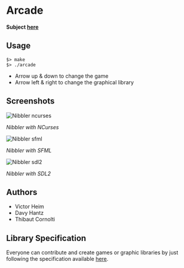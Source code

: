 # Arcade

**Subject [here](https://github.com/thibautcornolti/Arcade/blob/master/Subject.pdf)**

## Usage

```
$> make
$> ./arcade
```

* Arrow up & down to change the game
* Arrow left & right to change the graphical library

## Screenshots

![Nibbler ncurses](https://imgur.com/Tr2WtCD.png)

_Nibbler with NCurses_


![Nibbler sfml](https://imgur.com/mZQeyok.png)

_Nibbler with SFML_


![Nibbler sdl2](https://imgur.com/eQkb1yS.png)

_Nibbler with SDL2_

## Authors
* Victor Heim
* Davy Hantz
* Thibaut Cornolti

## Library Specification

Everyone can contribute and create games or graphic libraries by just following the specification available [here](https://github.com/EPITECH-Strasbourg-2021/CPP-Arcade-Spec).
